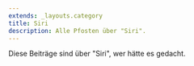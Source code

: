 ```yaml
---
extends: _layouts.category
title: Siri
description: Alle Pfosten über "Siri".
---
```

          
Diese Beiträge sind über "Siri", wer hätte es gedacht.
          